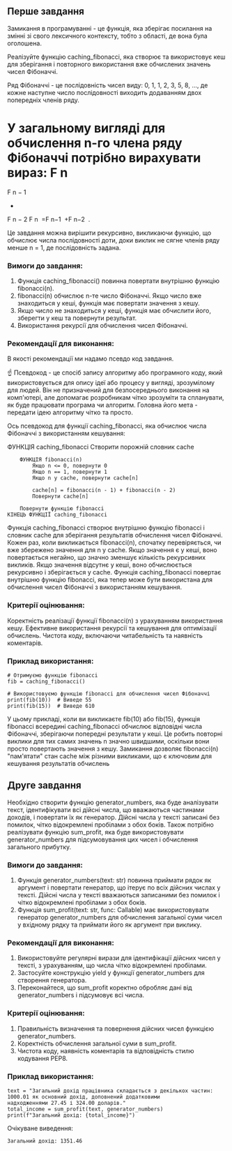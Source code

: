 ## Перше завдання

Замикання в програмуванні - це функція, яка зберігає посилання на змінні зі свого лексичного контексту, тобто з області,
де вона була оголошена.

Реалізуйте функцію caching_fibonacci, яка створює та використовує кеш для зберігання і повторного використання вже
обчислених значень чисел Фібоначчі.

Ряд Фібоначчі - це послідовність чисел виду: 0, 1, 1, 2, 3, 5, 8, ..., де кожне наступне число послідовності виходить
додаванням двох попередніх членів ряду.

У загальному вигляді для обчислення n-го члена ряду Фібоначчі потрібно вирахувати вираз:
F
n
=
F
n
−
1

+

F
n
−
2
F
n
​
=F
n−1
​
+F
n−2
​
.

Це завдання можна вирішити рекурсивно, викликаючи функцію, що обчислює числа послідовності доти, доки виклик не сягне
членів ряду менше n = 1, де послідовність задана.

### Вимоги до завдання:

1. Функція caching_fibonacci() повинна повертати внутрішню функцію fibonacci(n).
2. fibonacci(n) обчислює n-те число Фібоначчі. Якщо число вже знаходиться у кеші, функція має повертати значення з кешу.
3. Якщо число не знаходиться у кеші, функція має обчислити його, зберегти у кеш та повернути результат.
4. Використання рекурсії для обчислення чисел Фібоначчі.

### Рекомендації для виконання:

В якості рекомендації ми надамо псевдо код завдання.

☝ Псевдокод - це спосіб запису алгоритму або програмного коду, який використовується для опису ідеї або процесу у
вигляді, зрозумілому для людей. Він не призначений для безпосереднього виконання на комп'ютері, але допомагає
розробникам чітко зрозуміти та спланувати, як буде працювати програма чи алгоритм. Головна його мета - передати ідею
алгоритму чітко та просто.

Ось псевдокод для функції caching_fibonacci, яка обчислює числа Фібоначчі з використанням кешування:

ФУНКЦІЯ caching_fibonacci
Створити порожній словник cache

        ФУНКЦІЯ fibonacci(n)
            Якщо n <= 0, повернути 0
            Якщо n == 1, повернути 1
            Якщо n у cache, повернути cache[n]
    
            cache[n] = fibonacci(n - 1) + fibonacci(n - 2)
            Повернути cache[n]
    
        Повернути функцію fibonacci
    КІНЕЦЬ ФУНКЦІЇ caching_fibonacci

Функція caching_fibonacci створює внутрішню функцію fibonacci і словник cache для зберігання результатів обчислення
чисел Фібоначчі. Кожен раз, коли викликається fibonacci(n), спочатку перевіряється, чи вже збережено значення для n у
cache. Якщо значення є у кеші, воно повертається негайно, що значно зменшує кількість рекурсивних викликів. Якщо
значення відсутнє у кеші, воно обчислюється рекурсивно і зберігається у cache. Функція caching_fibonacci повертає
внутрішню функцію fibonacci, яка тепер може бути використана для обчислення чисел Фібоначчі з використанням кешування.

### Критерії оцінювання:

Коректність реалізації функції fibonacci(n) з урахуванням використання кешу.
Ефективне використання рекурсії та кешування для оптимізації обчислень.
Чистота коду, включаючи читабельність та наявність коментарів.

### Приклад використання:

    # Отримуємо функцію fibonacci
    fib = caching_fibonacci()
    
    # Використовуємо функцію fibonacci для обчислення чисел Фібоначчі
    print(fib(10))  # Виведе 55
    print(fib(15))  # Виведе 610

У цьому прикладі, коли ви викликаєте fib(10) або fib(15), функція fibonacci всередині caching_fibonacci обчислює
відповідні числа Фібоначчі, зберігаючи попередні результати у кеші. Це робить повторні виклики для тих самих значень n
значно швидшими, оскільки вони просто повертають значення з кешу. Замикання дозволяє fibonacci(n) "пам'ятати" стан cache
між різними викликами, що є ключовим для кешування результатів обчислень

## Друге завдання

Необхідно створити функцію generator_numbers, яка буде аналізувати текст, ідентифікувати всі дійсні числа, що вважаються
частинами доходів, і повертати їх як генератор. Дійсні числа у тексті записані без помилок, чітко відокремлені пробілами
з обох боків. Також потрібно реалізувати функцію sum_profit, яка буде використовувати generator_numbers для
підсумовування цих чисел і обчислення загального прибутку.

### Вимоги до завдання:

1. Функція generator_numbers(text: str) повинна приймати рядок як аргумент і повертати генератор, що ітерує по всіх
   дійсних числах у тексті. Дійсні числа у тексті вважаються записаними без помилок і чітко відокремлені пробілами з
   обох боків.
2. Функція sum_profit(text: str, func: Callable) має використовувати генератор generator_numbers для обчислення
   загальної суми чисел у вхідному рядку та приймати його як аргумент при виклику.

### Рекомендації для виконання:

1. Використовуйте регулярні вирази для ідентифікації дійсних чисел у тексті, з урахуванням, що числа чітко відокремлені
   пробілами.
2. Застосуйте конструкцію yield у функції generator_numbers для створення генератора.
3. Переконайтеся, що sum_profit коректно обробляє дані від generator_numbers і підсумовує всі числа.

### Критерії оцінювання:

1. Правильність визначення та повернення дійсних чисел функцією generator_numbers.
2. Коректність обчислення загальної суми в sum_profit.
3. Чистота коду, наявність коментарів та відповідність стилю кодування PEP8.

### Приклад використання:

    text = "Загальний дохід працівника складається з декількох частин: 1000.01 як основний дохід, доповнений додатковими
    надходженнями 27.45 і 324.00 доларів."
    total_income = sum_profit(text, generator_numbers)
    print(f"Загальний дохід: {total_income}")

Очікуване виведення:

    Загальний дохід: 1351.46
